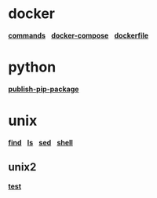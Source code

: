 

# docker

**[commands](docker/commands.md)**&nbsp;&nbsp;&nbsp;**[docker-compose](docker/docker-compose.md)**&nbsp;&nbsp;&nbsp;**[dockerfile](docker/dockerfile.md)**&nbsp;&nbsp;&nbsp;

# python

**[publish-pip-package](python/publish-pip-package.md)**&nbsp;&nbsp;&nbsp;

# unix

**[find](unix/find.md)**&nbsp;&nbsp;&nbsp;**[ls](unix/ls.md)**&nbsp;&nbsp;&nbsp;**[sed](unix/sed.md)**&nbsp;&nbsp;&nbsp;**[shell](unix/shell.md)**&nbsp;&nbsp;&nbsp;

## unix2

**[test](unix/unix2/test.md)**&nbsp;&nbsp;&nbsp;